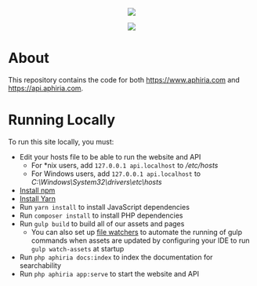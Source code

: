 <p align="center"><a href="https://www.aphiria.com" target="_blank" title="Aphiria"><img src="https://www.aphiria.com/images/aphiria-logo.svg"></a></p>

<p align="center">
<a href="https://travis-ci.com/aphiria/aphiria.com"><img src="https://travis-ci.com/aphiria/aphiria.com.svg?branch=master"></a>
</p>

# About

This repository contains the code for both https://www.aphiria.com and https://api.aphiria.com.

# Running Locally

To run this site locally, you must:

* Edit your hosts file to be able to run the website and API
  * For *nix users, add `127.0.0.1 api.localhost` to _/etc/hosts_
  * For Windows users, add `127.0.0.1 api.localhost` to _C:\Windows\System32\drivers\etc\hosts_
* [Install npm](https://www.npmjs.com/get-npm)
* [Install Yarn](https://yarnpkg.com/lang/en/docs/install)
* Run `yarn install` to install JavaScript dependencies
* Run `composer install` to install PHP dependencies
* Run `gulp build` to build all of our assets and pages
  * You can also set up [file watchers](https://www.jetbrains.com/help/phpstorm/settings-tools-startup-tasks.html) to automate the running of gulp commands when assets are updated by configuring your IDE to run `gulp watch-assets` at startup
* Run `php aphiria docs:index` to index the documentation for searchability
* Run `php aphiria app:serve` to start the website and API
